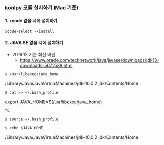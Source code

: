 ### konlpy 모듈 설치하기 (Mac 기준)

#### 1. xcode 없을 시에 설치하기

`xcode-select --install`

#### 2. JAVA SE 없을 시에 설치하기

- 2019.12 기준 최신 버전
  - https://www.oracle.com/technetwork/java/javase/downloads/jdk13-downloads-5672538.html

`$ /usr/libexec/java_home`

/Library/Java/JavaVirtualMachines/jdk-10.0.2.jdk/Contents/Home

`$ cat >> ~/.bash_profile`

export JAVA_HOME=$(/usr/libexec/java_home)

`^C`

`$ source ~/.bash_profile`

`$ echo $JAVA_HOME`

/Library/Java/JavaVirtualMachines/jdk-10.0.2.jdk/Contents/Home
